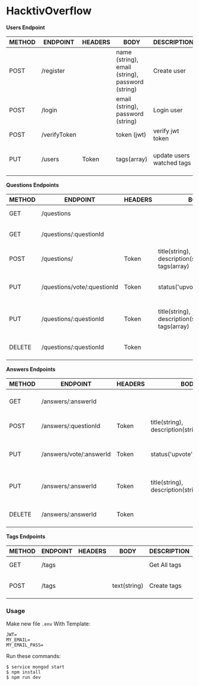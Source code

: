 # HacktivOverflow

**Users Endpoint**

| METHOD | ENDPOINT | HEADERS | BODY | DESCRIPTION | SUCCESS | ERROR
|--------|----------|---------| ---------| --------- | -- | -- |
| POST | /register |  | name (string), email (string),  password (string) | Create user | return User Object | return error
| POST | /login |  | email (string), password (string) | Login user | return Token | return error
| POST | /verifyToken |  | token (jwt) | verify jwt token | return User | return error
| PUT | /users | Token | tags(array) | update users watched tags | return user watched tags | return error

**Questions Endpoints**

| METHOD | ENDPOINT | HEADERS | BODY | DESCRIPTION | SUCCESS | ERROR
|--------|---------|---------|------|------------| -- | -- |
| GET | /questions |  |  | Get All questions | return All questions | return error
| GET | /questions/:questionId |  |  | Get One questions | return One questions | return error
| POST | /questions/ | Token  | title(string), description(string), tags(array) | Create question | return question Object | return error
| PUT | /questions/vote/:questionId | Token | status('upvote'/'downvote') | Update question votes | return question votes Array | return error
| PUT | /questions/:questionId | Token | title(string), description(string), tags(array) | Update questions | return Updated questions Object | return error
| DELETE | /questions/:questionId| Token | | Delete questions | return Deleted question | return error

**Answers Endpoints**

| METHOD | ENDPOINT | HEADERS | BODY | DESCRIPTION | SUCCESS | ERROR
|--------|----------|---------|------|------------| -- | -- |
| GET | /answers/:answerId |  |  | Get One answers | return One answers | return error
| POST | /answers/:questionId | Token | title(string), description(string) | Create answers | return answers Object | return error
| PUT | /answers/vote/:answerId | Token | status('upvote'/'downvote') | Update answer vote | return answer votes Array | return error
| PUT | /answers/:answerId | Token | title(string), description(string) | Update answers | return Updated answers Object | return error
| DELETE | /answers/:answerId| Token | | Delete answers | return Deleted answer | return error

**Tags Endpoints**

| METHOD | ENDPOINT | HEADERS | BODY | DESCRIPTION | SUCCESS | ERROR
|--------|----------|---------|------|------------| -- | -- |
| GET | /tags |  |  | Get All tags | return All tags | return error
| POST | /tags |  | text(string) | Create tags | return tags Object | return error

### Usage


Make new file `.env` With Template:

```
JWT=
MY_EMAIL=
MY_EMAIL_PASS=
```

Run these commands:

 ```
 $ service mongod start
 $ npm install
 $ npm run dev
 ```